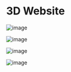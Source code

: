 # 3D Website 

![image](https://github.com/user-attachments/assets/1aaad0ac-bc7d-4661-8edf-823d274c7160)

![image](https://github.com/user-attachments/assets/c4561fae-ec3b-4b86-bec1-de3210754e37)

![image](https://github.com/user-attachments/assets/ebc9c7e9-46d9-4b19-bb8e-6046177dbb86)

![image](https://github.com/user-attachments/assets/d0755f04-e488-4894-bc40-e0c720a0029e)

